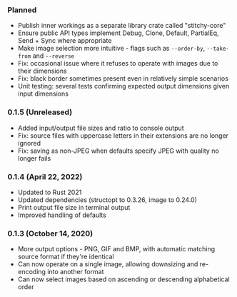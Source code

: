 
### Planned

- Publish inner workings as a separate library crate called "stitchy-core"
- Ensure public API types implement Debug, Clone, Default, PartialEq, Send + Sync where appropriate
- Make image selection more intuitive - flags such as `--order-by`, `--take-from` and `--reverse`
- Fix: occasional issue where it refuses to operate with images due to their dimensions
- Fix: black border sometimes present even in relatively simple scenarios
- Unit testing: several tests confirming expected output dimensions given input dimensions

### 0.1.5 (Unreleased)

- Added input/output file sizes and ratio to console output
- Fix: source files with uppercase letters in their extensions are no longer ignored
- Fix: saving as non-JPEG when defaults specify JPEG with quality no longer fails

### 0.1.4 (April 22, 2022)

- Updated to Rust 2021
- Updated dependencies (structopt to 0.3.26, image to 0.24.0)
- Print output file size in terminal output
- Improved handling of defaults

### 0.1.3 (October 14, 2020)

- More output options - PNG, GIF and BMP, with automatic matching source format if they're identical
- Can now operate on a single image, allowing downsizing and re-encoding into another format
- Can now select images based on ascending or descending alphabetical order
